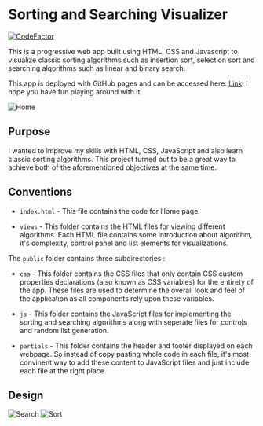 # Sorting and Searching Visualizer

[![CodeFactor](https://www.codefactor.io/repository/github/anandman03/sorting-and-searching-visualizer/badge/master)](https://www.codefactor.io/repository/github/anandman03/sorting-and-searching-visualizer/overview/master)

This is a progressive web app built using HTML, CSS and Javascript to visualize classic sorting algorithms such as insertion sort, selection sort and searching algorithms such as linear and binary search.

This app is deployed with GitHub pages and can be accessed here: [Link](https://anandman03.github.io/sorting-and-searching-visualizer/). I hope you have fun playing around with it.

![Home](https://github.com/anandman03/sorting-and-searching-visualizer/blob/master/assets/images/home.PNG)

## Purpose

I wanted to improve my skills with HTML, CSS, JavaScript and also learn classic sorting algorithms. This project turned out to be a great way to achieve both of the aforementioned objectives at the same time.

## Conventions

* `index.html` - This file contains the code for Home page.

* `views` - This folder contains the HTML files for viewing different algorithms. Each HTML file contains some introduction about algorithm, it's complexity, control panel and list elements for visualizations.

The `public` folder contains three subdirectories : 

* `css` - This folder contains the CSS files that only contain CSS custom properties declarations (also known as CSS variables) for the entirety of the app. These files are used to determine the overall look and feel of the application as all components rely upon these variables.

* `js` - This folder contains the JavaScript files for implementing the sorting and searching algorithms along with seperate files for controls and random list generation.

* `partials` - This folder contains the header and footer displayed on each webpage. So instead of copy pasting whole code in each file, it's most convinent way to add these content to JavaScript files and just include each file at the right place.

## Design

![Search](https://github.com/anandman03/sorting-and-searching-visualizer/blob/master/assets/images/search.PNG)
![Sort](https://github.com/anandman03/sorting-and-searching-visualizer/blob/master/assets/images/sort.PNG)
